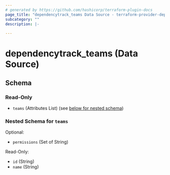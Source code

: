 ```yaml
---
# generated by https://github.com/hashicorp/terraform-plugin-docs
page_title: "dependencytrack_teams Data Source - terraform-provider-dependencytrack"
subcategory: ""
description: |-
  
---
```


# dependencytrack_teams (Data Source)





<!-- schema generated by tfplugindocs -->
## Schema

### Read-Only

- `teams` (Attributes List) (see [below for nested schema](#nestedatt--teams))

<a id="nestedatt--teams"></a>
### Nested Schema for `teams`

Optional:

- `permissions` (Set of String)

Read-Only:

- `id` (String)
- `name` (String)
